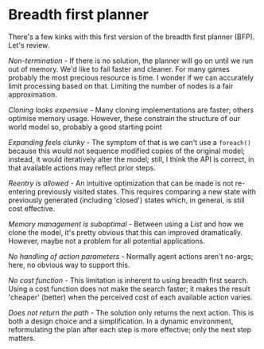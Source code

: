 # Breadth first planner

There's a few kinks with this first version of the breadth first planner (BFP). Let's review.

*Non-termination* - If there is no solution, the planner will go on until we run out of memory. We'd like to fail faster and cleaner. For many games probably the most precious resource is time. I wonder if we can accurately limit processing based on that.
Limiting the number of nodes is a fair approximation.

*Cloning looks expensive* - Many cloning implementations are faster; others optimise memory usage. However, these constrain the structure of our world model so, probably a good starting point

*Expanding feels clunky* - The symptom of that is we can't use a `foreach()` because this would not sequence modified copies of the original model; instead, it would iteratively alter the model; still, I think the API is correct, in that available actions may reflect prior steps.

*Reentry is allowed* - An intuitive optimization that can be made is not re-entering previously visited states. This requires comparing a new state with previously generated (including 'closed') states which, in general, is still cost effective.

*Memory management is suboptimal* - Between using a *List* and how we clone the model, it's pretty obvious that this can improved dramatically. However, maybe not a problem for all potential applications.

*No handling of action parameters* - Normally agent actions aren't no-args; here, no obvious way to support this.

*No cost function* - This limitation is inherent to using breadth first search. Using a cost function does not make the search faster; it makes the result 'cheaper' (better) when the perceived cost of each available action varies.

*Does not return the path* - The solution only returns the next action. This is both a design choice and a simplification. In a dynamic environment, reformulating the plan after each step is more effective; only the next step matters.
